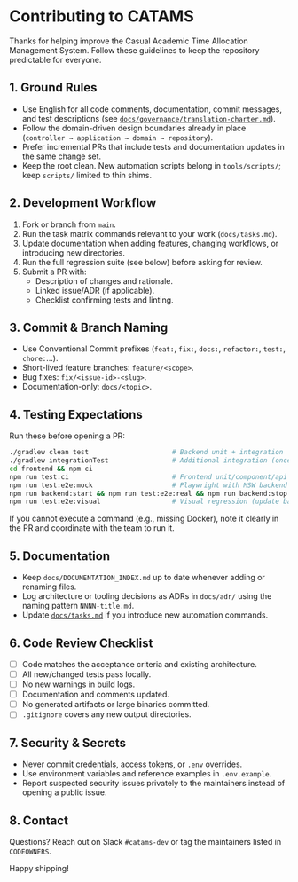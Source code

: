 # Contributing to CATAMS

Thanks for helping improve the Casual Academic Time Allocation Management System. Follow these guidelines to keep the repository predictable for everyone.

## 1. Ground Rules

- Use English for all code comments, documentation, commit messages, and test descriptions (see [`docs/governance/translation-charter.md`](docs/governance/translation-charter.md)).
- Follow the domain-driven design boundaries already in place (`controller → application → domain → repository`).
- Prefer incremental PRs that include tests and documentation updates in the same change set.
- Keep the root clean. New automation scripts belong in `tools/scripts/`; keep `scripts/` limited to thin shims.

## 2. Development Workflow

1. Fork or branch from `main`.
2. Run the task matrix commands relevant to your work (`docs/tasks.md`).
3. Update documentation when adding features, changing workflows, or introducing new directories.
4. Run the full regression suite (see below) before asking for review.
5. Submit a PR with:
   - Description of changes and rationale.
   - Linked issue/ADR (if applicable).
   - Checklist confirming tests and linting.

## 3. Commit & Branch Naming

- Use Conventional Commit prefixes (`feat:`, `fix:`, `docs:`, `refactor:`, `test:`, `chore:`…).
- Short-lived feature branches: `feature/<scope>`.
- Bug fixes: `fix/<issue-id>-<slug>`.
- Documentation-only: `docs/<topic>`.

## 4. Testing Expectations

Run these before opening a PR:

```bash
./gradlew clean test                     # Backend unit + integration
./gradlew integrationTest                # Additional integration (once added)
cd frontend && npm ci
npm run test:ci                          # Frontend unit/component/api
npm run test:e2e:mock                    # Playwright with MSW backend
npm run backend:start && npm run test:e2e:real && npm run backend:stop
npm run test:e2e:visual                  # Visual regression (update baselines when intentional)
```

If you cannot execute a command (e.g., missing Docker), note it clearly in the PR and coordinate with the team to run it.

## 5. Documentation

- Keep `docs/DOCUMENTATION_INDEX.md` up to date whenever adding or renaming files.
- Log architecture or tooling decisions as ADRs in `docs/adr/` using the naming pattern `NNNN-title.md`.
- Update [`docs/tasks.md`](docs/tasks.md) if you introduce new automation commands.

## 6. Code Review Checklist

- [ ] Code matches the acceptance criteria and existing architecture.
- [ ] All new/changed tests pass locally.
- [ ] No new warnings in build logs.
- [ ] Documentation and comments updated.
- [ ] No generated artifacts or large binaries committed.
- [ ] `.gitignore` covers any new output directories.

## 7. Security & Secrets

- Never commit credentials, access tokens, or `.env` overrides.
- Use environment variables and reference examples in `.env.example`.
- Report suspected security issues privately to the maintainers instead of opening a public issue.

## 8. Contact

Questions? Reach out on Slack `#catams-dev` or tag the maintainers listed in `CODEOWNERS`.

Happy shipping!
